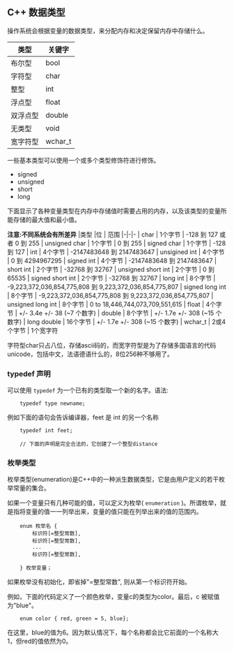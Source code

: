 ## C++ 数据类型
操作系统会根据变量的数据类型，来分配内存和决定保留内存中存储什么。

| 类型 | 关键字
|- |-
| 布尔型 | bool
| 字符型 | char
| 整型 | int
| 浮点型 | float
| 双浮点型 | double
| 无类型 | void
| 宽字符型 | wchar_t

一些基本类型可以使用一个或多个类型修饰符进行修饰。
* signed
* unsigned
* short
* long

下面显示了各种变量类型在内存中存储值时需要占用的内存，以及该类型的变量所能存储的最大值和最小值。

**注意:不同系统会有所差异**
|类型 |位 | 范围
|-|-|-
| char | 1个字节 | -128 到 127 或者 0 到 255
| unsigned char | 1个字节 | 0 到 255
| signed char | 1个字节 | -128 到 127
| int | 4个字节 | -2147483648 到 2147483647
| unsigined int | 4个字节 |    0 到 4294967295
| signed int | 4个字节 | -2147483648 到 2147483647
| short int | 2个字节 | -32768 到 32767
| unsigned short int | 2个字节 | 0 到 65535
| signed short int | 2个字节 |  -32768 到 32767
| long int | 8个字节 | -9,223,372,036,854,775,808 到 9,223,372,036,854,775,807
| signed long int | 8个字节 | -9,223,372,036,854,775,808 到 9,223,372,036,854,775,807
| unsigned long int | 8个字节 | 0 to 18,446,744,073,709,551,615
| float | 4个字节 | +/- 3.4e +/- 38 (~7 个数字)
| double | 8个字节 |   +/- 1.7e +/- 308 (~15 个数字)
| long double | 16个字节 | +/- 1.7e +/- 308 (~15 个数字)
| wchar_t | 2或4个字节 | 1个宽字符

字符型char只占八位，存储ascii码的，而宽字符型是为了存储多国语言的代码unicode，包括中文，法语德语什么的，8位256种不够用了。

### typedef 声明
可以使用 `typedef` 为一个已有的类型取一个新的名字。语法:
```
    typedef type newname;
```
例如下面的语句会告诉编译器，feet 是 int 的另一个名称
```
    typedef int feet;

    // 下面的声明是完全合法的，它创建了一个整型distance

```
### 枚举类型
枚举类型(enumeration)是C++中的一种派生数据类型，它是由用户定义的若干枚举常量的集合。

如果一个变量只有几种可能的值，可以定义为枚举( `enumeration` )。所谓枚举，就是指将变量的值一一列举出来，变量的值只能在列举出来的值的范围内。
```
    enum 枚举名 {
        标识符[=整型常数],
        标识符[=整型常数],
        ...        
        标识符[=整型常数],

    } 枚举变量；
```
如果枚举没有初始化，即省掉"=整型常数", 则从第一个标识符开始。

例如，下面的代码定义了一个颜色枚举，变量c的类型为color。最后，c 被赋值为"blue"。
```
    enum color { red, green = 5, blue};
```
在这里，blue的值为6。因为默认情况下，每个名称都会比它前面的一个名称大1，但red的值依然为0。


